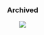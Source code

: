 <div align="center">
    <h3> <strong> Archived </strong> </h3>
    <img src="https://img.shields.io/github/last-commit/caodoc/guess-what-this-is?style=for-the-badge">
</p>